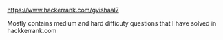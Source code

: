 https://www.hackerrank.com/gvishaal7

Mostly contains medium and hard difficuty questions that I have solved in hackkerrank.com
